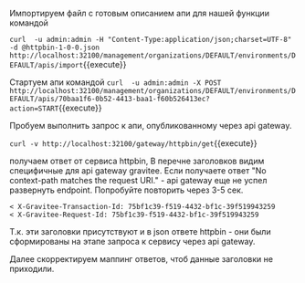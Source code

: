 Импортируем файл с готовым описанием апи для нашей функции командой

`curl  -u admin:admin -H "Content-Type:application/json;charset=UTF-8" -d @httpbin-1-0-0.json    http://localhost:32100/management/organizations/DEFAULT/environments/DEFAULT/apis/import`{{execute}}

Стартуем апи командой
`curl  -u admin:admin -X POST http://localhost:32100/management/organizations/DEFAULT/environments/DEFAULT/apis/70baa1f6-0b52-4413-baa1-f60b526413ec?action=START`{{execute}}

Пробуем выполнить запрос к апи, опубликованному через api gateway.

`curl -v http://localhost:32100/gateway/httpbin/get`{{execute}}

получаем ответ от сервиса httpbin, В перечне заголовков видим специфичные для api gateway gravitee. Если получаете ответ "No context-path matches the request URI." - api gateway еще не успел развернуть endpoint. Попробуйте повторить через 3-5 сек.

```
< X-Gravitee-Transaction-Id: 75bf1c39-f519-4432-bf1c-39f519943259
< X-Gravitee-Request-Id: 75bf1c39-f519-4432-bf1c-39f519943259
```
Т.к. эти заголовки присутствуют и в json ответе httpbin - они были сформированы на этапе запроса к сервису через api gateway.

Далее скорректируем маппинг ответов, чтоб данные заголовки не приходили.